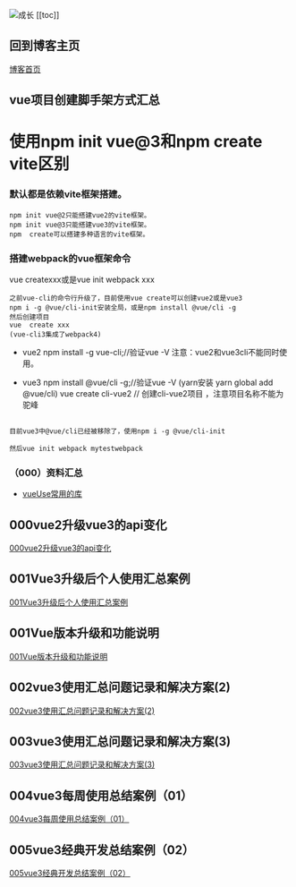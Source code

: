 ![成长](/images/home.png)
[[toc]]


## 回到博客主页
[博客首页](./../README.md)  

## vue项目创建脚手架方式汇总
# 使用npm init vue@3和npm create vite区别
### 默认都是依赖vite框架搭建。
~~~
npm init vue@2只能搭建vue2的vite框架。
npm init vue@3只能搭建vue3的vite框架。
npm  create可以搭建多种语言的vite框架。
~~~

### 搭建webpack的vue框架命令
vue createxxx或是vue init webpack xxx
~~~
之前vue-cli的命令行升级了，目前使用vue create可以创建vue2或是vue3
npm i -g @vue/cli-init安装全局，或是npm install @vue/cli -g
然后创建项目
vue  create xxx
(vue-cli3集成了webpack4)
~~~

- vue2
npm install -g vue-cli;//验证vue -V
注意：vue2和vue3cli不能同时使用。



- vue3
npm install @vue/cli -g;//验证vue -V
(yarn安装 yarn global add @vue/cli)
vue create cli-vue2  // 创建cli-vue2项目  ，注意项目名称不能为驼峰
~~~

目前vue3中@vue/cli已经被移除了，使用npm i -g @vue/cli-init

然后vue init webpack mytestwebpack
~~~

### （000）资料汇总
- [vueUse常用的库](https://vueuse.org/)


## 000vue2升级vue3的api变化
[000vue2升级vue3的api变化](./000vue2%E5%8D%87%E7%BA%A7vue3%E7%9A%84api%E5%8F%98%E5%8C%96.md)


## 001Vue3升级后个人使用汇总案例
[001Vue3升级后个人使用汇总案例](./001Vue3%E5%8D%87%E7%BA%A7%E5%90%8E%E4%B8%AA%E4%BA%BA%E4%BD%BF%E7%94%A8%E6%B1%87%E6%80%BB%E6%A1%88%E4%BE%8B.md)

## 001Vue版本升级和功能说明
[001Vue版本升级和功能说明](./001Vue%E7%89%88%E6%9C%AC%E5%8D%87%E7%BA%A7%E5%92%8C%E5%8A%9F%E8%83%BD%E8%AF%B4%E6%98%8E.md)

## 002vue3使用汇总问题记录和解决方案(2)
[002vue3使用汇总问题记录和解决方案(2)](./002vue3%E4%BD%BF%E7%94%A8%E6%B1%87%E6%80%BB%E9%97%AE%E9%A2%98%E8%AE%B0%E5%BD%95%E5%92%8C%E8%A7%A3%E5%86%B3%E6%96%B9%E6%A1%88(2).md)

## 003vue3使用汇总问题记录和解决方案(3)
[003vue3使用汇总问题记录和解决方案(3)](./003vue3%E4%BD%BF%E7%94%A8%E6%B1%87%E6%80%BB%E9%97%AE%E9%A2%98%E8%AE%B0%E5%BD%95%E5%92%8C%E8%A7%A3%E5%86%B3%E6%96%B9%E6%A1%88(3).md)




## 004vue3每周使用总结案例（01）
[004vue3每周使用总结案例（01）](./004vue3%E6%AF%8F%E5%91%A8%E4%BD%BF%E7%94%A8%E6%80%BB%E7%BB%93%E6%A1%88%E4%BE%8B%EF%BC%8801%EF%BC%89.md)


## 005vue3经典开发总结案例（02）
[005vue3经典开发总结案例（02）](./005vue3%E7%BB%8F%E5%85%B8%E5%BC%80%E5%8F%91%E6%80%BB%E7%BB%93%E6%A1%88%E4%BE%8B%EF%BC%8802%EF%BC%89.md)
